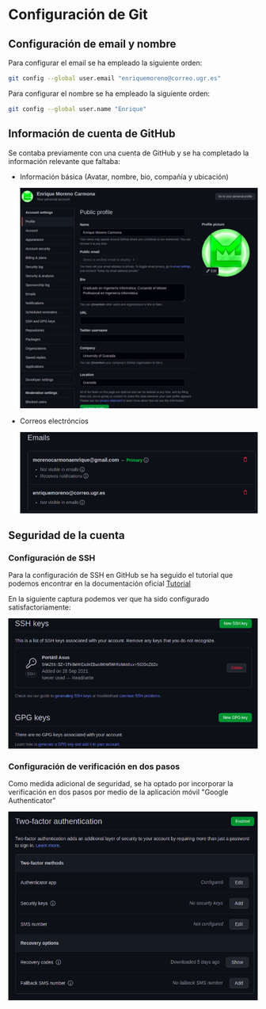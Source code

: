 # Configuración de Git

## Configuración de email y nombre

Para configurar el email se ha empleado la siguiente orden:

```bash
git config --global user.email "enriquemoreno@correo.ugr.es"
```

Para configurar el nombre se ha empleado la siguiente orden:

```bash
git config --global user.name "Enrique"
```

## Información de cuenta de GitHub

Se contaba previamente con una cuenta de GitHub y se ha completado la información relevante que faltaba:

* Información básica (Avatar, nombre, bio, compañía y ubicación)

  ![Información básica](https://github.com/Mil4n0r/CC2021/blob/main/img/github_basicinfo.png)

* Correos electróncios

  ![Correos electrónicos](https://github.com/Mil4n0r/CC2021/blob/main/img/github_emails.png)

## Seguridad de la cuenta

### Configuración de SSH

Para la configuración de SSH en GitHub se ha seguido el tutorial que podemos encontrar en la documentación oficial [Tutorial](https://docs.github.com/en/authentication/connecting-to-github-with-ssh) 

En la siguiente captura podemos ver que ha sido configurado satisfactoriamente:

![Configuración de SSH](https://github.com/Mil4n0r/CC2021/blob/main/img/github_ssh.png)



### Configuración de verificación en dos pasos

Como medida adicional de seguridad, se ha optado por incorporar la verificación en dos pasos por medio de la aplicación móvil "Google Authenticator"

![Configuración de verificación en dos pasos](https://github.com/Mil4n0r/CC2021/blob/main/img/github_security.png)

